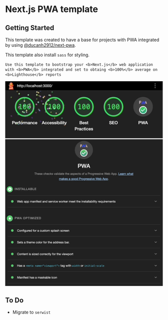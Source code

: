 # Next.js PWA template

## Getting Started

This template was created to have a base for projects with PWA integrated by using [@ducanh2912/next-pwa](https://ducanh-next-pwa.vercel.app/docs/next-pwa/getting-started).

This template also install `sass` for styling.

```
Use this template to bootstrap your <b>Next.js</b> web application
with <b>PWA</b> integrated and set to obtaing <b>100%</b> average on
<b>Lighthouse</b> reports
```

<center>

![Score](./public/screenshots/100%20516x186.gif)
![Installable](./public/screenshots/UI%201252x1164.webp)

</center>

## To Do

- Migrate to `serwist`
